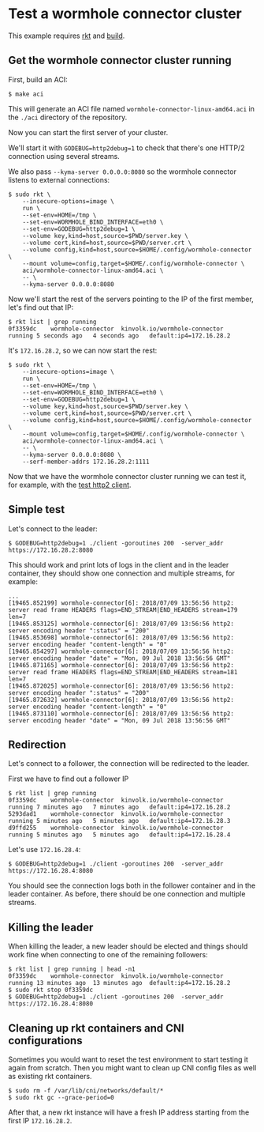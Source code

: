 # Test a wormhole connector cluster

This example requires [rkt](https://github.com/rkt/rkt/releases) and [build](https://github.com/containers/build/releases).

## Get the wormhole connector cluster running

First, build an ACI:

```
$ make aci
```

This will generate an ACI file named `wormhole-connector-linux-amd64.aci` in the `./aci` directory of the repository.

Now you can start the first server of your cluster.

We'll start it with `GODEBUG=http2debug=1` to check that there's one HTTP/2 connection using several streams.

We also pass `--kyma-server 0.0.0.0:8080` so the wormhole connector listens to external connections:

```
$ sudo rkt \
    --insecure-options=image \
    run \
    --set-env=HOME=/tmp \
    --set-env=WORMHOLE_BIND_INTERFACE=eth0 \
    --set-env=GODEBUG=http2debug=1 \
    --volume key,kind=host,source=$PWD/server.key \
    --volume cert,kind=host,source=$PWD/server.crt \
    --volume config,kind=host,source=$HOME/.config/wormhole-connector \
    --mount volume=config,target=$HOME/.config/wormhole-connector \
    aci/wormhole-connector-linux-amd64.aci \
    -- \
    --kyma-server 0.0.0.0:8080
```

Now we'll start the rest of the servers pointing to the IP of the first member, let's find out that IP:

```
$ rkt list | grep running
0f3359dc	wormhole-connector	kinvolk.io/wormhole-connector	running	5 seconds ago	4 seconds ago	default:ip4=172.16.28.2
```

It's `172.16.28.2`, so we can now start the rest:

```
$ sudo rkt \
    --insecure-options=image \
    run \
    --set-env=HOME=/tmp \
    --set-env=WORMHOLE_BIND_INTERFACE=eth0 \
    --set-env=GODEBUG=http2debug=1 \
    --volume key,kind=host,source=$PWD/server.key \
    --volume cert,kind=host,source=$PWD/server.crt \
    --volume config,kind=host,source=$HOME/.config/wormhole-connector \
    --mount volume=config,target=$HOME/.config/wormhole-connector \
    aci/wormhole-connector-linux-amd64.aci \
    -- \
    --kyma-server 0.0.0.0:8080 \
    --serf-member-addrs 172.16.28.2:1111
```

Now that we have the wormhole connector cluster running we can test it, for example, with the [test http2 client](https://github.com/kinvolk/test-http2/tree/master/client).

## Simple test

Let's connect to the leader:

```
$ GODEBUG=http2debug=1 ./client -goroutines 200  -server_addr https://172.16.28.2:8080
```

This should work and print lots of logs in the client and in the leader container, they should show one connection and multiple streams, for example:

```
...
[19465.852199] wormhole-connector[6]: 2018/07/09 13:56:56 http2: server read frame HEADERS flags=END_STREAM|END_HEADERS stream=179 len=7
[19465.853125] wormhole-connector[6]: 2018/07/09 13:56:56 http2: server encoding header ":status" = "200"
[19465.853698] wormhole-connector[6]: 2018/07/09 13:56:56 http2: server encoding header "content-length" = "0"
[19465.854297] wormhole-connector[6]: 2018/07/09 13:56:56 http2: server encoding header "date" = "Mon, 09 Jul 2018 13:56:56 GMT"
[19465.871165] wormhole-connector[6]: 2018/07/09 13:56:56 http2: server read frame HEADERS flags=END_STREAM|END_HEADERS stream=181 len=7
[19465.872025] wormhole-connector[6]: 2018/07/09 13:56:56 http2: server encoding header ":status" = "200"
[19465.872632] wormhole-connector[6]: 2018/07/09 13:56:56 http2: server encoding header "content-length" = "0"
[19465.873110] wormhole-connector[6]: 2018/07/09 13:56:56 http2: server encoding header "date" = "Mon, 09 Jul 2018 13:56:56 GMT"
```

## Redirection

Let's connect to a follower, the connection will be redirected to the leader.

First we have to find out a follower IP

```
$ rkt list | grep running
0f3359dc	wormhole-connector	kinvolk.io/wormhole-connector	running	7 minutes ago	7 minutes ago	default:ip4=172.16.28.2
5293dad1	wormhole-connector	kinvolk.io/wormhole-connector	running	5 minutes ago	5 minutes ago	default:ip4=172.16.28.3
d9ffd255	wormhole-connector	kinvolk.io/wormhole-connector	running	5 minutes ago	5 minutes ago	default:ip4=172.16.28.4
```

Let's use `172.16.28.4`:

```
$ GODEBUG=http2debug=1 ./client -goroutines 200  -server_addr https://172.16.28.4:8080
```

You should see the connection logs both in the follower container and in the leader container.
As before, there should be one connection and multiple streams.

## Killing the leader

When killing the leader, a new leader should be elected and things should work fine when connecting to one of the remaining followers:

```
$ rkt list | grep running | head -n1
0f3359dc	wormhole-connector	kinvolk.io/wormhole-connector	running	13 minutes ago	13 minutes ago	default:ip4=172.16.28.2
$ sudo rkt stop 0f3359dc
$ GODEBUG=http2debug=1 ./client -goroutines 200  -server_addr https://172.16.28.4:8080
```

## Cleaning up rkt containers and CNI configurations

Sometimes you would want to reset the test environment to start testing it again from scratch.
Then you might want to clean up CNI config files as well as existing rkt containers.

```
$ sudo rm -f /var/lib/cni/networks/default/*
$ sudo rkt gc --grace-period=0
```

After that, a new rkt instance will have a fresh IP address starting from the first IP `172.16.28.2`.
